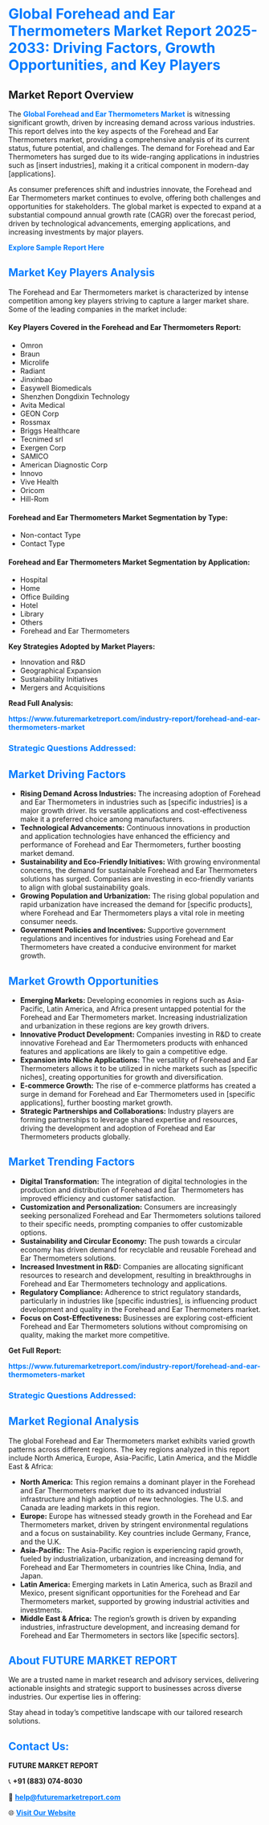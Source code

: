 <h1 style="color: #007BFF;">Global Forehead and Ear Thermometers Market Report 2025-2033: Driving Factors, Growth Opportunities, and Key Players</h1>

<section id="overview">
<h2>Market Report Overview</h2>
<p>The <a href="https://www.futuremarketreport.com/industry-report/forehead-and-ear-thermometers-market" style="color: #007BFF; text-decoration: none;"><strong>Global Forehead and Ear Thermometers Market</strong></a> is witnessing significant growth, driven by increasing demand across various industries. This report delves into the key aspects of the Forehead and Ear Thermometers market, providing a comprehensive analysis of its current status, future potential, and challenges. The demand for Forehead and Ear Thermometers has surged due to its wide-ranging applications in industries such as [insert industries], making it a critical component in modern-day [applications].</p>
<p>As consumer preferences shift and industries innovate, the Forehead and Ear Thermometers market continues to evolve, offering both challenges and opportunities for stakeholders. The global market is expected to expand at a substantial compound annual growth rate (CAGR) over the forecast period, driven by technological advancements, emerging applications, and increasing investments by major players.</p>
</section>

<section id="overview">
<p><a href="https://www.futuremarketreport.com/request-sample/reportId=127466" style="color: #007BFF; text-decoration: none;"><strong>Explore Sample Report Here</strong></a></p>
</section>

<section id="key-players">
<h2 style="color: #007BFF;">Market Key Players Analysis</h2>
<p>The Forehead and Ear Thermometers market is characterized by intense competition among key players striving to capture a larger market share. Some of the leading companies in the market include:</p>
<h4>Key Players Covered in the Forehead and Ear Thermometers Report:</h4>
<ul><li>Omron</li><li>Braun</li><li>Microlife</li><li>Radiant</li><li>Jinxinbao</li><li>Easywell Biomedicals</li><li>Shenzhen Dongdixin Technology</li><li>Avita Medical</li><li>GEON Corp</li><li>Rossmax</li><li>Briggs Healthcare</li><li>Tecnimed srl</li><li>Exergen Corp</li><li>SAMICO</li><li>American Diagnostic Corp</li><li>Innovo</li><li>Vive Health</li><li>Oricom</li><li>Hill-Rom</li></ul>
<h4>Forehead and Ear Thermometers Market Segmentation by Type:</h4>
<ul><li>Non-contact Type</li><li>Contact Type</li></ul>

<h4>Forehead and Ear Thermometers Market Segmentation by Application:</h4>
<ul><li>Hospital</li><li>Home</li><li>Office Building</li><li>Hotel</li><li>Library</li><li>Others</li><li>Forehead and Ear Thermometers</li></ul>
<p><strong>Key Strategies Adopted by Market Players:</strong></p>
<ul>
<li>Innovation and R&D</li>
<li>Geographical Expansion</li>
<li>Sustainability Initiatives</li>
<li>Mergers and Acquisitions</li>
</ul>
</section>

<section>
<p><strong>Read Full Analysis: </strong></p><a href="https://www.futuremarketreport.com/industry-report/forehead-and-ear-thermometers-market" style="color: #007BFF; text-decoration: none;"><strong>https://www.futuremarketreport.com/industry-report/forehead-and-ear-thermometers-market</strong></a>
<h3 style="color: #007BFF;">Strategic Questions Addressed:</h3>
</section>

<section id="driving-factors">
<h2 style="color: #007BFF;">Market Driving Factors</h2>
<ul>
<li><strong>Rising Demand Across Industries:</strong> The increasing adoption of Forehead and Ear Thermometers in industries such as [specific industries] is a major growth driver. Its versatile applications and cost-effectiveness make it a preferred choice among manufacturers.</li>
<li><strong>Technological Advancements:</strong> Continuous innovations in production and application technologies have enhanced the efficiency and performance of Forehead and Ear Thermometers, further boosting market demand.</li>
<li><strong>Sustainability and Eco-Friendly Initiatives:</strong> With growing environmental concerns, the demand for sustainable Forehead and Ear Thermometers solutions has surged. Companies are investing in eco-friendly variants to align with global sustainability goals.</li>
<li><strong>Growing Population and Urbanization:</strong> The rising global population and rapid urbanization have increased the demand for [specific products], where Forehead and Ear Thermometers plays a vital role in meeting consumer needs.</li>
<li><strong>Government Policies and Incentives:</strong> Supportive government regulations and incentives for industries using Forehead and Ear Thermometers have created a conducive environment for market growth.</li>
</ul>
</section>

<section id="growth-opportunities">
<h2 style="color: #007BFF;">Market Growth Opportunities</h2>
<ul>
<li><strong>Emerging Markets:</strong> Developing economies in regions such as Asia-Pacific, Latin America, and Africa present untapped potential for the Forehead and Ear Thermometers market. Increasing industrialization and urbanization in these regions are key growth drivers.</li>
<li><strong>Innovative Product Development:</strong> Companies investing in R&D to create innovative Forehead and Ear Thermometers products with enhanced features and applications are likely to gain a competitive edge.</li>
<li><strong>Expansion into Niche Applications:</strong> The versatility of Forehead and Ear Thermometers allows it to be utilized in niche markets such as [specific niches], creating opportunities for growth and diversification.</li>
<li><strong>E-commerce Growth:</strong> The rise of e-commerce platforms has created a surge in demand for Forehead and Ear Thermometers used in [specific applications], further boosting market growth.</li>
<li><strong>Strategic Partnerships and Collaborations:</strong> Industry players are forming partnerships to leverage shared expertise and resources, driving the development and adoption of Forehead and Ear Thermometers products globally.</li>
</ul>
</section>

<section id="trending-factors">
<h2 style="color: #007BFF;">Market Trending Factors</h2>
<ul>
<li><strong>Digital Transformation:</strong> The integration of digital technologies in the production and distribution of Forehead and Ear Thermometers has improved efficiency and customer satisfaction.</li>
<li><strong>Customization and Personalization:</strong> Consumers are increasingly seeking personalized Forehead and Ear Thermometers solutions tailored to their specific needs, prompting companies to offer customizable options.</li>
<li><strong>Sustainability and Circular Economy:</strong> The push towards a circular economy has driven demand for recyclable and reusable Forehead and Ear Thermometers solutions.</li>
<li><strong>Increased Investment in R&D:</strong> Companies are allocating significant resources to research and development, resulting in breakthroughs in Forehead and Ear Thermometers technology and applications.</li>
<li><strong>Regulatory Compliance:</strong> Adherence to strict regulatory standards, particularly in industries like [specific industries], is influencing product development and quality in the Forehead and Ear Thermometers market.</li>
<li><strong>Focus on Cost-Effectiveness:</strong> Businesses are exploring cost-efficient Forehead and Ear Thermometers solutions without compromising on quality, making the market more competitive.</li>
</ul>
</section>

<section>
<p><strong>Get Full Report: </strong></p><a href="https://www.futuremarketreport.com/industry-report/forehead-and-ear-thermometers-market" style="color: #007BFF; text-decoration: none;"><strong>https://www.futuremarketreport.com/industry-report/forehead-and-ear-thermometers-market</strong></a>
<h3 style="color: #007BFF;">Strategic Questions Addressed:</h3>
</section>


<section id="regional-analysis">
<h2 style="color: #007BFF;">Market Regional Analysis</h2>
<p>The global Forehead and Ear Thermometers market exhibits varied growth patterns across different regions. The key regions analyzed in this report include North America, Europe, Asia-Pacific, Latin America, and the Middle East & Africa:</p>
<ul>
<li><strong>North America:</strong> This region remains a dominant player in the Forehead and Ear Thermometers market due to its advanced industrial infrastructure and high adoption of new technologies. The U.S. and Canada are leading markets in this region.</li>
<li><strong>Europe:</strong> Europe has witnessed steady growth in the Forehead and Ear Thermometers market, driven by stringent environmental regulations and a focus on sustainability. Key countries include Germany, France, and the U.K.</li>
<li><strong>Asia-Pacific:</strong> The Asia-Pacific region is experiencing rapid growth, fueled by industrialization, urbanization, and increasing demand for Forehead and Ear Thermometers in countries like China, India, and Japan.</li>
<li><strong>Latin America:</strong> Emerging markets in Latin America, such as Brazil and Mexico, present significant opportunities for the Forehead and Ear Thermometers market, supported by growing industrial activities and investments.</li>
<li><strong>Middle East & Africa:</strong> The region’s growth is driven by expanding industries, infrastructure development, and increasing demand for Forehead and Ear Thermometers in sectors like [specific sectors].</li>
</ul>
</section>

<footer>
<h2 style="color: #007BFF;">About FUTURE MARKET REPORT</h2>
<p>We are a trusted name in market research and advisory services, delivering actionable insights and strategic support to businesses across diverse industries. Our expertise lies in offering:</p>

<p>Stay ahead in today’s competitive landscape with our tailored research solutions.</p>

<h2 style="color: #007BFF;">Contact Us:</h2>
<p><strong>FUTURE MARKET REPORT</strong></p>
<p>📞 <strong>+91 (883) 074-8030</strong></p>
<p>📧 <strong><a href="mailto:help@futuremarketreport.com" style="color: #007BFF;">help@futuremarketreport.com</a></strong></p>
<p>🌐 <strong><a href="https://www.futuremarketreport.com/" style="color: #007BFF;">Visit Our Website</a></strong></p>
</footer>
